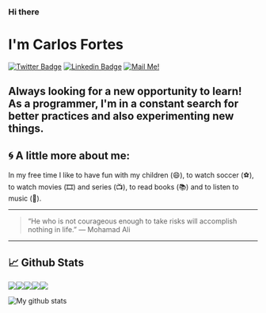 ### Hi there

# I'm Carlos Fortes

[![Twitter Badge](https://img.shields.io/badge/-Twitter-1ca0f1?style=flat-square&labelColor=1ca0f1&logo=twitter&logoColor=white&link=https://twitter.com/cdfortes)](https://twitter.com/cdfortes) 
[![Linkedin Badge](https://img.shields.io/badge/-LinkedIn-blue?style=flat-square&logo=Linkedin&logoColor=white&link=https://www.linkedin.com/in/carlos-duarte-fortes-a71362101/)](https://www.linkedin.com/in/carlos-duarte-fortes-a71362101/)
[![Mail Me!](https://img.shields.io/badge/-Contact%20Me!-c14438?style=flat-square&logo=Gmail&logoColor=white&link=mailto:cdfortes@gmail.com)](mailto:cdfortes@gmail.com)


Always looking for a new opportunity to learn! As a programmer, I'm in a constant search for better practices and also experimenting new things.
---



## 🌀 A little more about me:

In my free time I like to have fun with my children (😄),  to watch soccer (⚽️), to watch movies (🎞️) and series (📺), to read books (📚) and to listen to music (🎵).

---
> “He who is not courageous enough to take risks will accomplish nothing in life.”
— Mohamad Ali
---

## 📈 Github Stats

![](https://github-profile-summary-cards.vercel.app/api/cards/profile-details?username=cdfortes&theme=github_dark)![](https://github-profile-summary-cards.vercel.app/api/cards/repos-per-language?username=cdfortes&theme=github_dark)![](https://github-profile-summary-cards.vercel.app/api/cards/stats?username=cdfortes&theme=github_dark)![](https://github-profile-summary-cards.vercel.app/api/cards/most-commit-language?username=cdfortes&theme=github_dark)![](https://github-profile-summary-cards.vercel.app/api/cards/productive-time?username=cdfortes&theme=github_dark)

![My github stats](https://profile-counter.glitch.me/cdfortes/count.svg)

<!--
**cdfortes/cdfortes** is a ✨ _special_ ✨ repository because its `README.md` (this file) appears on your GitHub profile.
